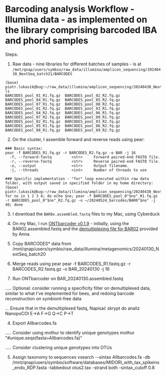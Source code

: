 # Barcoding analysis Workflow - Illumina data - as implemented on the library comprising barcoded IBA and phorid samples
  
Steps:  
  
1. Raw data - nine libraries for different batches of samples - is at `/mnt/qnap/users/symbio/raw_data/illumina/amplicon_sequencing/20240430_NextSeq_batch21/BARCODES`
```
(base) piotr.lukasik@bug:~/raw_data/illumina/amplicon_sequencing/20240430_NextSeq_batch21/BARCODES$ ls
BARCODES_pool_01_R1.fq.gz  BARCODES_pool_02_R2.fq.gz  BARCODES_pool_04_R1.fq.gz  BARCODES_pool_05_R2.fq.gz  BARCODES_pool_07_R1.fq.gz  BARCODES_pool_08_R2.fq.gz
BARCODES_pool_01_R2.fq.gz  BARCODES_pool_03_R1.fq.gz  BARCODES_pool_04_R2.fq.gz  BARCODES_pool_06_R1.fq.gz  BARCODES_pool_07_R2.fq.gz  BARCODES_pool_09_R1.fq.gz
BARCODES_pool_02_R1.fq.gz  BARCODES_pool_03_R2.fq.gz  BARCODES_pool_05_R1.fq.gz  BARCODES_pool_06_R2.fq.gz  BARCODES_pool_08_R1.fq.gz  BARCODES_pool_09_R2.fq.gz
```  
  
2. On the cluster, I assemble forward and reverse reads using pear:
```
### Basic syntax:
pear -f BARCODES_R1.fq.gz -r BARCODES_R2.fq.gz -o BAR -j 16
  -f, --forward-fastq         <str>     Forward paired-end FASTQ file.
  -r, --reverse-fastq         <str>     Reverse paired-end FASTQ file.
  -o, --output                <str>     Output filename.
  -j, --threads               <int>     Number of threads to use

### Specific implementation - "for" loop executed within raw data folder, with output saved in specified folder in my home directory:
(base) piotr.lukasik@bug:~/raw_data/illumina/amplicon_sequencing/20240430_NextSeq_batch21/BARCODES$ for no in 1 2 3 4; do echo $no; pear -f BARCODES_pool_0"$no"_R1.fq.gz -r BARCODES_pool_0"$no"_R2.fq.gz -o ~/20240524_barcodes/BAR0"$no" -j 40; done 
```  
  
3. I download the `BAR0x.assembled.fastq` files to my Mac, using Cyberduck  
  
4. On my Mac, I run [ONTbarcoder v0.1.9](https://github.com/asrivathsan/ONTbarcoder) - initially, using the BAR02.assembled.fastq and the [demultiplexing file for BAR02](https://github.com/symPiotr/clean_barcodes/blob/main/BAR02_IBA_and_phorid_demultiplexing_sheet.txt) provided by Anna.  


4. Copy BARCODES* data from /mnt/qnap/users/symbio/raw_data/illumina/metagenomics/20240130_NextSeq_batch20

5. Merge reads using pear
   pear -f BARCODES_R1.fastq.gz -r BARCODES_R2.fastq.gz -o BAR_20240130 -j 16

6. Run ONTbarcoder on BAR_20240130.assembled.fastq

..... Optional: consider running a specificity filter on demultiplexed data, similar to what I've implemented for bees, and redoing barcode reconstruction on symbiont-free data

... Ensure that in the demultiplexed fastq, Napisać skrypt do analiz NanopoCOI 
    E->A
    F->G
    Q->C
    P->T

4. Export Allbarcodes.fa

..... Consider using mothur to identify unique genotypes
    mothur "#unique.seqs(fasta=Allbarcodes.fa)"

..... Consider clustering unique genotypes into OTUs

5. Assign taxonomy to sequences
    vsearch --sintax Allbarcodes.fa -db /mnt/qnap/users/symbio/software/databases/MIDORI_with_tax_spikeins_endo_RDP.fasta -tabbedout otus2.tax -strand both -sintax_cutoff 0.8
